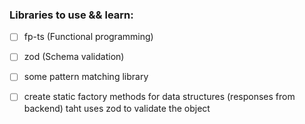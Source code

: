 ### Libraries to use && learn:
- [ ] fp-ts (Functional programming)
- [ ] zod   (Schema validation)
- [ ] some pattern matching library

- [ ] create static factory methods for data structures (responses from backend) taht uses zod to validate the object
